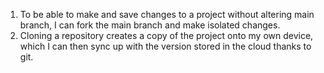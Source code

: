 1. To be able to make and save changes to a project without altering main branch, I can fork the main branch and make isolated changes.
2. Cloning a repository creates a copy of the project onto my own device, which I can then sync up with the version stored in the cloud thanks to git. 
